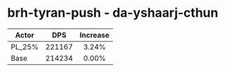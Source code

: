 # brh-tyran-push - da-yshaarj-cthun
| Actor | DPS | Increase |
|---|:---:|:---:|
|PL_25%|221167|3.24%|
|Base|214234|0.00%|

